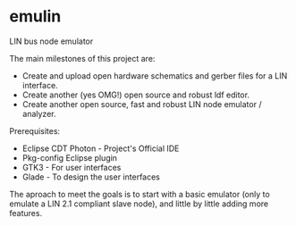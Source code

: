 # emulin
LIN bus node emulator

The main milestones of this project are:
* Create and upload open hardware schematics and gerber files for a LIN interface.
* Create another (yes OMG!) open source and robust ldf editor.
* Create another open source, fast and robust LIN node emulator / analyzer.

Prerequisites:
* Eclipse CDT Photon - Project's Official IDE
* Pkg-config Eclipse plugin 
* GTK3 - For user interfaces
* Glade - To design the user interfaces

The aproach to meet the goals is to start with a basic emulator (only to emulate a LIN 2.1 compliant slave node), and little by little adding more features.
